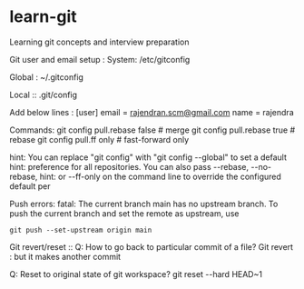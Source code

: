 # learn-git
Learning git concepts and interview preparation


Git user and email setup :
System:
 /etc/gitconfig	

Global :
~/.gitconfig

Local ::
.git/config

Add below lines :
[user]
	email = rajendran.scm@gmail.com
	name = rajendra

Commands:
git config pull.rebase false  # merge
git config pull.rebase true   # rebase
git config pull.ff only       # fast-forward only

hint: You can replace "git config" with "git config --global" to set a default
hint: preference for all repositories. You can also pass --rebase, --no-rebase,
hint: or --ff-only on the command line to override the configured default per


Push errors:
fatal: The current branch main has no upstream branch.
To push the current branch and set the remote as upstream, use

    git push --set-upstream origin main

Git revert/reset :: 
Q: How to go back to particular commit of a file?
Git revert : but it makes another commit

Q: Reset to original state of git workspace?
 git reset --hard HEAD~1